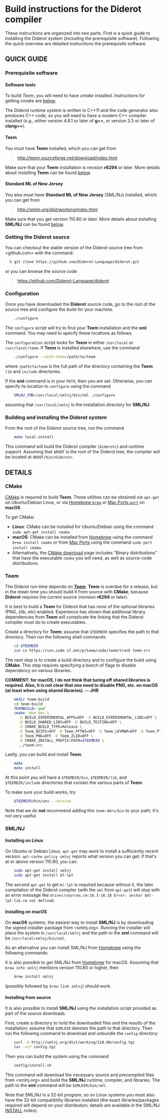 # Build instructions for the Diderot compiler

These instructions are organized into two parts.  First is a quick
guide to installing the Diderot system (including the prerequisite
software).  Following the quick overview are detailed instructions the
prerequisite software.

## QUICK GUIDE

### Prerequisite software

#### Software tools

To build *Teem*, you will need to have *cmake* installed.  Instructions
for getting *cmake* are [below](#cmake-details).

The Diderot runtime system is written in C++11 and the code generator
also produces C++ code, so you will need to have a modern C++ compiler
installed (*e.g.*, either version 4.8.1 or later of **g++**, or
version 3.3 or later of **clang++**).

#### Teem

You must have **Teem** installed, which you can get from

>
>  <http://teem.sourceforge.net/download/index.html>
>

Make sure that your **Teem** installation is revision **r6294** or later.
More details about installing **Teem** can be found [below](#teem-details).

#### Standard ML of New Jersey

You also must have **Standard ML of New Jersey** (SML/NJ) installed,
which you can get from

>
>  <http://smlnj.org/dist/working/index.html>
>

Make sure that you get version 110.80 or later.  More details about
installing **SML/NJ** can be found [below](#smlnj-details).

### Getting the Diderot source

You can checkout the stable version of the Diderot source tree from
<github.com> with the command:

````bash
  % git clone https://github.com/Diderot-Language/diderot.git
````

or you can browse the source code

>
>  <https://github.com/Diderot-Language/diderot>
>

### Configuration

Once you have downloaded the **Diderot** source code, go to the root of
the source tree and configure the build for your machine.

````bash
    ./configure
````

The `configure` script will try to find your **Teem** installation and
the **sml** command.  You may need to specify these locations as follows.

The `configuration` script looks for **Teem** in either `/usr/local` or
`/usr/local/teem`.  If **Teem** is installed elsewhere, use the command

````bash
    ./configure --with-teem=/path/to/teem
````

where `/path/to/teem` is the full path of the directory containing the
**Teem** `lib` and `include` directories.

If the **sml** command is in your `PATH`, then you are set.  Otherwise,
you can specify its location to `configure` using the command

````bash
    SMLNJ_CMD=/usr/local/smlnj/bin/sml ./configure
````

assuming that `/usr/local/smlnj` is the installation directory for
**SML/NJ**.

### Building and installing the Diderot system

From the root of the Diderot source tree, run the command

````bash
    make local-install
````

This command will build the Diderot compiler (`diderotc`) and runtime
support.  Assuming that `$ROOT` is the root of the Diderot tree, the
compiler will be located at `$ROOT/bin/diderotc`.

## DETAILS

### CMake <a name="cmake-details"></a>

[CMake](https://cmake.org) is required to build **Teem**.
These utilities can be obtained via `apt-get` on Ubuntu/Debian
Linux, or via [Homebrew `brew`](http://brew.sh) or
[Mac Ports `port`](https://www.macports.org) on **macOS**.

To get CMake:
* **Linux**: CMake can be installed for Ubuntu/Debian using
  the command `sudo apt-get install cmake`.
* **macOS**: CMake can be installed from [Homebrew](http://brew.sh)
  using the command `brew install cmake` or from
  [Mac Ports](https://www.macports.org) using the command
  `sudo port install cmake`.
* Alternatively, the [CMake download](https://cmake.org/download/)
  page includes "Binary distributions" that have the executable
  `cmake` you will need, as well as source-code distributions.

### Teem <a name="teem-details"></a>

The Diderot run-time depends on [**Teem**](http://teem.sourceforge.net).
**Teem** is overdue for a release, but in the mean time you should
build it from source with **CMake**, because **Diderot** requires
the current source (revision **r6294** or later).

It is best to build a **Teem** for Diderot that has *none* of the
optional libraries (PNG, zlib, etc) enabled. Experience has shown
that additional library dependencies from **Teem** will complicate
the linking that the Diderot compiler must do to create executables.

Create a directory for **Teem**; assume that `$TEEMDIR` specifies the path to
that directory.  Then run the following shell commands:

````bash
    cd $TEEMDIR
    svn co https://svn.code.sf.net/p/teem/code/teem/trunk teem-src
````

The next step is to create a build directory and to configure the build
using **CMake**.  This step requires specifying a bunch of flags to
disable dependency on various libraries.

**COMMENT: for macOS, I do not think that turing off shared libraries
is required.  Also, it is not clear that one need to disable PNG, etc.
on macOS (at least when using shared libraries). -- JHR**

````bash
    mkdir teem-build
    cd teem-build
    TEEMBUILD=`pwd`
    cmake -Wno-dev \
      -D BUILD_EXPERIMENTAL_APPS=OFF -D BUILD_EXPERIMENTAL_LIBS=OFF \
      -D BUILD_SHARED_LIBS=OFF -D BUILD_TESTING=OFF \
      -D CMAKE_BUILD_TYPE=Release \
      -D Teem_BZIP2=OFF -D Teem_FFTW3=OFF -D Teem_LEVMAR=OFF -D Teem_PTHREAD=OFF \
      -D Teem_PNG=OFF -D Teem_ZLIB=OFF \
      -D CMAKE_INSTALL_PREFIX:PATH=$TEEMDIR \
      ../teem-src
````

Lastly, you can build and install **Teem**.

````bash
    make
    make install
````

At this point you will have a `$TEEMDIR/bin`, `$TEEMDIR/lib`, and
`$TEEMDIR/include` directories that contain the various parts of
**Teem**.

To make sure your build works, try:

````bash
    $TEEMDIR/bin/unu --version
````

Note that we do **not** recommend adding this `teem-ddro/bin` to your path;
it's not very useful.

### SML/NJ <a name="smlnj-details"></a>

#### Installing on Linux

On Ubuntu or Debian Linux, `apt-get` may work to install a sufficiently recent
version.  `apt-cache policy smlnj` reports what version you can get;
if that's at or above version 110.80, you can:

````bash
    sudo apt-get install smlnj
    sudo apt-get install ml-lpt
````

The second `apt-get` to get `ml-lpt` is required because without it, the later compilation
of the Diderot compiler (with the `sml` from `apt-get`) will stop with an error message
like `driver/sources.cm:16.3-16.18 Error: anchor $ml-lpt-lib.cm not defined`.

#### Installing on macOS

On **macOS** systems, the easiest way to install **SML/NJ** is by
downloading the signed installer package from <smlnj.org>.  Running the
installer will place the system in `/usr/local/smlnj` and the path to the
**sml** command will be `/usr/local/smlnj/bin/sml`.

As an alternative you can install SML/NJ from [Homebrew](https://brew.sh)
using the following commands:

It is also possible to get SML/NJ from [Homebrew](https://brew.sh) for macOS.
Assuming that `brew info smlnj` mentions version 110.80 or higher, then

````bash
    brew install smlnj
````

(possibly followed by `brew link smlnj`) should work.

#### Installing from source ####

It is also possible to install **SML/NJ** using the installation script
provided as part of the source downloads.

First, create a directory to hold the downloaded files and the results
of the installation; assume that `$SMLDIR` denotes the path to that
directory.  Then run the following command to download and unbundle
the `config` directory:

```` bash
    curl -O http://smlnj.org/dist/working/110.80/config.tgz
    tar -xzf config.tgz
````

Then you can build the system using the command

```` bash
    config/install.sh
````

This command will download the necessary source and precompiled files from
<smlnj.org> and build the **SML/NJ** runtime, compiler, and libraries.
The path to the **sml** command will be `$SMLDIR/bin/sml`.

Note that SML/NJ is a 32-bit program, so on Linux systems you must also
have the 32-bit compatibility libraries installed (the exact libraries/packages
required will depend on your distribution; details are available in the
SML/NJ [INSTALL](http://www.smlnj.org/dist/working/110.80/INSTALL)
notes).
